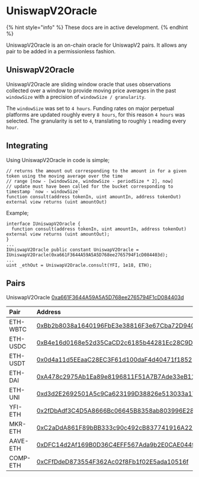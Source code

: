 # UniswapV2Oracle

{% hint style="info" %}
These docs are in active development.
{% endhint %}

UniswapV2Oracle is an on-chain oracle for UniswapV2 pairs. It allows any pair to be added in a permissionless fashion.

## UniswapV2Oracle

UniswapV2Oracle are sliding window oracle that uses observations collected over a window to provide moving price averages in the past `windowSize` with a precision of `windowSize / granularity`.

The `windowSize` was set to `4 hours`. Funding rates on major perpetual platforms are updated roughly every `8 hours`, for this reason `4 hours` was selected. The granularity is set to `4`, translating to roughly `1` reading every `hour`.

## Integrating

Using UniswapV2Oracle in code is simple;

```text
// returns the amount out corresponding to the amount in for a given token using the moving average over the time
// range [now - [windowSize, windowSize - periodSize * 2], now]
// update must have been called for the bucket corresponding to timestamp `now - windowSize`
function consult(address tokenIn, uint amountIn, address tokenOut) external view returns (uint amountOut)
```

Example;

```text
interface IUniswapV2Oracle {
  function consult(address tokenIn, uint amountIn, address tokenOut) external view returns (uint amountOut);
}
...
IUniswapV2Oracle public constant UniswapV2Oracle = IUniswapV2Oracle(0xa661F3644A59A5A5D768ee2765794F1cD084403d);
...
uint _ethOut = UniswapV2Oracle.consult(YFI, 1e18, ETH);
```

## Pairs

UniswapV2Oracle [0xa661F3644A59A5A5D768ee2765794F1cD084403d](https://etherscan.io/address/0xa661F3644A59A5A5D768ee2765794F1cD084403d)

| Pair | Address | Asset |
| :--- | :--- | :--- |
| ETH-WBTC | [0xBb2b8038a1640196FbE3e38816F3e67Cba72D940](https://etherscan.io/address/0xBb2b8038a1640196FbE3e38816F3e67Cba72D940) | [0x2260FAC5E5542a773Aa44fBCfeDf7C193bc2C599](https://etherscan.io/address/0x2260FAC5E5542a773Aa44fBCfeDf7C193bc2C599) |
| ETH-USDC | [0xB4e16d0168e52d35CaCD2c6185b44281Ec28C9Dc](https://etherscan.io/address/0xB4e16d0168e52d35CaCD2c6185b44281Ec28C9Dc) | [0xA0b86991c6218b36c1d19D4a2e9Eb0cE3606eB48](https://etherscan.io/address/0xA0b86991c6218b36c1d19D4a2e9Eb0cE3606eB48) |
| ETH-USDT | [0x0d4a11d5EEaaC28EC3F61d100daF4d40471f1852](https://etherscan.io/address/0x0d4a11d5EEaaC28EC3F61d100daF4d40471f1852) | [0xdAC17F958D2ee523a2206206994597C13D831ec7](https://etherscan.io/address/0xdAC17F958D2ee523a2206206994597C13D831ec7) |
| ETH-DAI | [0xA478c2975Ab1Ea89e8196811F51A7B7Ade33eB11](https://etherscan.io/address/0xA478c2975Ab1Ea89e8196811F51A7B7Ade33eB11) | [0x6B175474E89094C44Da98b954EedeAC495271d0F](https://etherscan.io/address/0x6B175474E89094C44Da98b954EedeAC495271d0F) |
| ETH-UNI | [0xd3d2E2692501A5c9Ca623199D38826e513033a17](https://etherscan.io/address/0xd3d2E2692501A5c9Ca623199D38826e513033a17) | [0x1f9840a85d5aF5bf1D1762F925BDADdC4201F984](https://etherscan.io/address/0x1f9840a85d5aF5bf1D1762F925BDADdC4201F984) |
| YFI-ETH | [0x2fDbAdf3C4D5A8666Bc06645B8358ab803996E28](https://etherscan.io/address/0x2fDbAdf3C4D5A8666Bc06645B8358ab803996E28) | [0x0bc529c00C6401aEF6D220BE8C6Ea1667F6Ad93e](https://etherscan.io/address/0x0bc529c00C6401aEF6D220BE8C6Ea1667F6Ad93e) |
| MKR-ETH | [0xC2aDdA861F89bBB333c90c492cB837741916A225](https://etherscan.io/address/0xC2aDdA861F89bBB333c90c492cB837741916A225) | [0x9f8F72aA9304c8B593d555F12eF6589cC3A579A2](https://etherscan.io/address/0x9f8F72aA9304c8B593d555F12eF6589cC3A579A2) |
| AAVE-ETH | [0xDFC14d2Af169B0D36C4EFF567Ada9b2E0CAE044f](https://etherscan.io/address/0xDFC14d2Af169B0D36C4EFF567Ada9b2E0CAE044f) | [0x7Fc66500c84A76Ad7e9c93437bFc5Ac33E2DDaE9](https://etherscan.io/address/0x7Fc66500c84A76Ad7e9c93437bFc5Ac33E2DDaE9) |
| COMP-ETH | [0xCFfDdeD873554F362Ac02f8Fb1f02E5ada10516f](https://etherscan.io/address/0xCFfDdeD873554F362Ac02f8Fb1f02E5ada10516f) | [0xc00e94Cb662C3520282E6f5717214004A7f26888](https://etherscan.io/address/0xc00e94Cb662C3520282E6f5717214004A7f26888) |

